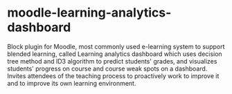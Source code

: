 # moodle-learning-analytics-dashboard

Block plugin for Moodle, most commonly used e-learning system to support blended learning, called Learning analytics dashboard which uses decision tree method and ID3 algorithm to predict students' grades, and visualizes students' progress on course and course weak spots on a dashboard. Invites attendees of the teaching process to proactively work to improve it and to improve its own learning environment.
